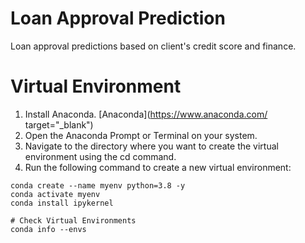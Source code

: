 # Loan Approval Prediction
Loan approval predictions based on client's credit score and finance.

# Virtual Environment
1. Install Anaconda. [Anaconda](https://www.anaconda.com/ target="_blank")
2. Open the Anaconda Prompt or Terminal on your system.
3. Navigate to the directory where you want to create the virtual environment using the cd command.
4. Run the following command to create a new virtual environment:

```
conda create --name myenv python=3.8 -y
conda activate myenv
conda install ipykernel

# Check Virtual Environments
conda info --envs
```


